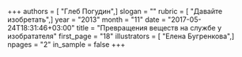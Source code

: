 +++
authors = [ "Глеб Погудин",]
slogan = ""
rubric = [ "Давайте изобретать",]
year = "2013"
month = "11"
date = "2017-05-24T18:31:46+03:00"
title = "Превращения веществ на службе у изобратателя"
first_page = "18"
illustrators = [ "Елена Бугренкова",]
npages = "2"
in_sample = false
+++
